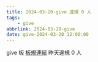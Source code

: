 ```yaml
---
title: 2024-03-20-give 違規 0 人
tags:
    - give
abbrlink: 2024-03-20-give
date: give-2024-03-20 12:00:00
---
```

give 板 [板規連結](https://www.ptt.cc/bbs/give/M.1612495900.A.C32.html)
昨天違規 0 人
